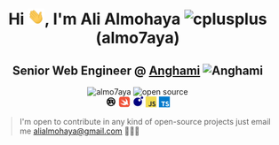 <h1 align="center">Hi <img src="./Hey.gif" width="30px">, I'm Ali Almohaya <img src="https://1.bp.blogspot.com/-lEjH9X_Xjtw/W2htPIr-uMI/AAAAAAAAqyI/gl2OoecZsCsVXw8XTlYlP6vgxSr_RJrDgCLcBGAs/s1600/Flag_of_Yemen.gif" alt="cplusplus" width="33" height="23"/> (almo7aya)</h1> 

<h2 align="center">Senior Web Engineer @ <a href="https://anghami.com" target="_blank">Anghami</a> <img src="https://anghamiwebcdn.akamaized.net/web/assets/img/logos/favicons/mstile-70x70.png" alt="Anghami" width="16" height="16"/></h2>

<p align="center"> <img src="https://komarev.com/ghpvc/?username=almo7aya" alt="almo7aya" />  <img src="https://badgen.net/badge/Open%20Source%20%3F/Yes%21/blue?icon=github" alt="open source"/>  <br />  <img src="https://raw.githubusercontent.com/devicons/devicon/master/icons/rust/rust-plain.svg" alt="javascript" width="20" height="20"/>  <img src="https://raw.githubusercontent.com/devicons/devicon/master/icons/swift/swift-original.svg" alt="javascript" width="20" height="20"/>  <img src="https://raw.githubusercontent.com/devicons/devicon/master/icons/lua/lua-original.svg" alt="javascript" width="20" height="20"/>  <img src="https://raw.githubusercontent.com/devicons/devicon/master/icons/javascript/javascript-original.svg" alt="javascript" width="20" height="20"/>  <img src="https://raw.githubusercontent.com/devicons/devicon/master/icons/typescript/typescript-original.svg" alt="typescript" width="20" height="20"/> </p>

> I'm open to contribute in any kind of open-source projects just email me [alialmohaya@gmail.com](mailto:alialmohaya@gmail.com) 🙋🏻‍♂️
